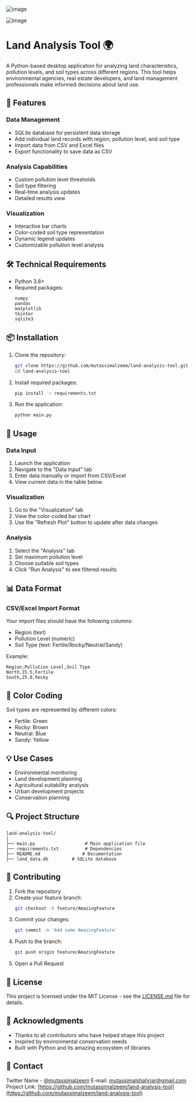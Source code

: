 ![image](https://github.com/user-attachments/assets/01a02e48-f0a9-4462-a45b-9b4a0be8a2bd)


![image](https://github.com/user-attachments/assets/279bd76a-3a89-4731-b604-faf71e0b4b04)



# Land Analysis Tool 🌍

A Python-based desktop application for analyzing land characteristics, pollution levels, and soil types across different regions. This tool helps environmental agencies, real estate developers, and land management professionals make informed decisions about land use.

## 🌟 Features

### Data Management
- SQLite database for persistent data storage
- Add individual land records with region, pollution level, and soil type
- Import data from CSV and Excel files
- Export functionality to save data as CSV

### Analysis Capabilities
- Custom pollution level thresholds
- Soil type filtering
- Real-time analysis updates
- Detailed results view

### Visualization
- Interactive bar charts
- Color-coded soil type representation
- Dynamic legend updates
- Customizable pollution level analysis

## 🛠️ Technical Requirements

- Python 3.8+
- Required packages:
  ```
  numpy
  pandas
  matplotlib
  tkinter
  sqlite3
  ```

## 📦 Installation

1. Clone the repository:
   ```bash
   git clone https://github.com/mutassimalzeem/land-analysis-tool.git
   cd land-analysis-tool
   ```

2. Install required packages:
   ```bash
   pip install -r requirements.txt
   ```

3. Run the application:
   ```bash
   python main.py
   ```

## 🎯 Usage

### Data Input
1. Launch the application
2. Navigate to the "Data Input" tab
3. Enter data manually or import from CSV/Excel
4. View current data in the table below

### Visualization
1. Go to the "Visualization" tab
2. View the color-coded bar chart
3. Use the "Refresh Plot" button to update after data changes

### Analysis
1. Select the "Analysis" tab
2. Set maximum pollution level
3. Choose suitable soil types
4. Click "Run Analysis" to see filtered results

## 📊 Data Format

### CSV/Excel Import Format
Your import files should have the following columns:
- Region (text)
- Pollution Level (numeric)
- Soil Type (text: Fertile/Rocky/Neutral/Sandy)

Example:
```csv
Region,Pollution Level,Soil Type
North,15.5,Fertile
South,25.0,Rocky
```

## 🎨 Color Coding

Soil types are represented by different colors:
- Fertile: Green
- Rocky: Brown
- Neutral: Blue
- Sandy: Yellow

## 💡 Use Cases

- Environmental monitoring
- Land development planning
- Agricultural suitability analysis
- Urban development projects
- Conservation planning

## 🔍 Project Structure

```
land-analysis-tool/
│
├── main.py                   # Main application file
├── requirements.txt          # Dependencies
├── README.md                # Documentation
├── land_data.db         # SQLite database
```

## 🤝 Contributing

1. Fork the repository
2. Create your feature branch:
   ```bash
   git checkout -b feature/AmazingFeature
   ```
3. Commit your changes:
   ```bash
   git commit -m 'Add some AmazingFeature'
   ```
4. Push to the branch:
   ```bash
   git push origin feature/AmazingFeature
   ```
5. Open a Pull Request

## 📝 License

This project is licensed under the MIT License - see the [LICENSE.md](LICENSE.md) file for details.

## 🙏 Acknowledgments

- Thanks to all contributors who have helped shape this project
- Inspired by environmental conservation needs
- Built with Python and its amazing ecosystem of libraries

## 📧 Contact

Twitter Name - [@mutassimalzeem](https://twitter.com/mutassimalzeem)
E-mail: mutassimalshahriar@gmail.com
Project Link: [https://github.com/mutassimalzeem/land-analysis-tool](https://github.com/mutassimalzeem/land-analysis-tool)
